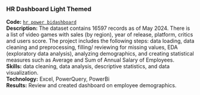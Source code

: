 ### HR Dashboard Light Themed
**Code:** [`hr power bidashboard`](https://github.com/mher12/VideoGameSalesDashboard)    
**Description:** The dataset contains 16597 records as of May 2024. There is a list of video games with sales (by region), year of release, platform, critics and users score. The project includes the following steps: data loading, data cleaning and preprocessing, filling/ reviewing for missing values, EDA (exploratory data analysis), analyzing demographics, and creating statistical measures such as Average and Sum of Annual Salary of Employees.  
**Skills:** data cleaning, data analysis, descriptive statistics, and data visualization.  
**Technology:** Excel, PowerQuery, PowerBi  
**Results:** Review and created dashboard on employee demographics.
